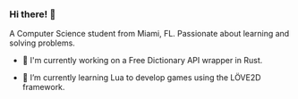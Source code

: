 ### Hi there! 👋

A Computer Science student from Miami, FL. Passionate about learning and solving problems.

* 🔭 I'm currently working on a Free Dictionary API wrapper in Rust.

* 🌱 I’m currently learning Lua to develop games using the LÖVE2D framework.

<br>

<!--
**iamllcoolray/iamllcoolray** is a ✨ _special_ ✨ repository because its `README.md` (this file) appears on your GitHub profile.

Here are some ideas to get you started:

- 🔭 I’m currently working on ...
- 🌱 I’m currently learning ...
- 👯 I’m looking to collaborate on ...
- 🤔 I’m looking for help with ...
- 💬 Ask me about ...
- 📫 How to reach me: ...
- 😄 Pronouns: ...
- ⚡ Fun fact: ...
-->

